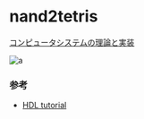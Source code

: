 # nand2tetris
[コンピュータシステムの理論と実装](https://www.oreilly.co.jp/books/9784873117126/)

![a](https://www.oreilly.co.jp/books/images/picture_large978-4-87311-712-6.jpeg)

### 参考
- [HDL tutorial](https://docs.wixstatic.com/ugd/44046b_bfd91435260748439493a60a8044ade6.pdf)
